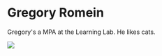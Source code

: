 # Gregory Romein

Gregory's a MPA at the Learning Lab. He likes cats.

![](https://res.cloudinary.com/sagacity/image/upload/c_crop,h_1001,w_1500,x_0,y_0/c_limit,dpr_auto,f_auto,fl_lossy,q_80,w_1080/Kitten_murder_Jeff_Merkley_2_copy_hdpoxd.jpg)
